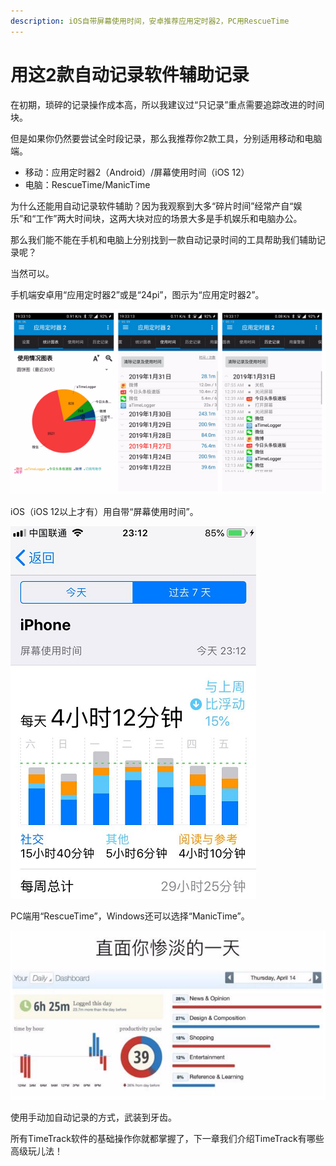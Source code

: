 ```yaml
---
description: iOS自带屏幕使用时间，安卓推荐应用定时器2，PC用RescueTime
---
```


# 用这2款自动记录软件辅助记录

在初期，琐碎的记录操作成本高，所以我建议过“只记录”重点需要追踪改进的时间块。

但是如果你仍然要尝试全时段记录，那么我推荐你2款工具，分别适用移动和电脑端。

* 移动：应用定时器2（Android）/屏幕使用时间（iOS 12）
* 电脑：RescueTime/ManicTime

为什么还能用自动记录软件辅助？因为我观察到大多“碎片时间”经常产自“娱乐”和“工作”两大时间块，这两大块对应的场景大多是手机娱乐和电脑办公。

那么我们能不能在手机和电脑上分别找到一款自动记录时间的工具帮助我们辅助记录呢？

当然可以。

手机端安卓用“应用定时器2”或是“24pi”，图示为“应用定时器2”。

![](../.gitbook/assets/tu-pian%20%28128%29.png)

iOS（iOS 12以上才有）用自带“屏幕使用时间”。

![](../.gitbook/assets/tu-pian%20%28138%29.png)

PC端用“RescueTime”，Windows还可以选择“ManicTime”。

![&#x56FE;&#x7247;&#x6765;&#x6E90;@&#x9648;&#x534E;&#x4F1F;](../.gitbook/assets/tu-pian%20%2849%29.png)

使用手动加自动记录的方式，武装到牙齿。

所有TimeTrack软件的基础操作你就都掌握了，下一章我们介绍TimeTrack有哪些高级玩儿法！

